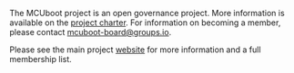 The MCUboot project is an open governance project.  More information
is available on the [project charter](https://www.mcuboot.com/project-charter/).
For information on becoming a member, please contact
mcuboot-board@groups.io.

Please see the main project [website](https://mcuboot.com/) for more
information and a full membership list.